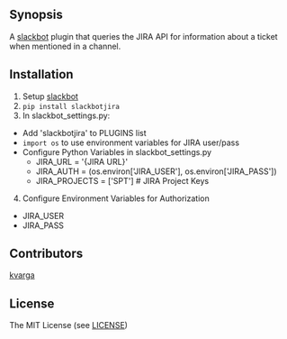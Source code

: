 ## Synopsis

A [slackbot](https://github.com/lins05/slackbot) plugin that queries the JIRA API for information about a ticket when mentioned in a channel.

## Installation

1. Setup [slackbot](https://github.com/lins05/slackbot)
2. `pip install slackbotjira`
3. In slackbot_settings.py:
  * Add 'slackbotjira' to PLUGINS list
  * `import os` to use environment variables for JIRA user/pass
  * Configure Python Variables in slackbot_settings.py
    * JIRA_URL = '{JIRA URL}'
    * JIRA_AUTH = (os.environ['JIRA_USER'], os.environ['JIRA_PASS'])
    * JIRA_PROJECTS = ['SPT']  # JIRA Project Keys
4. Configure Environment Variables for Authorization
  * JIRA_USER
  * JIRA_PASS
 
## Contributors

[kvarga](https://github.com/kvarga)

## License

The MIT License (see [LICENSE](LICENSE))
